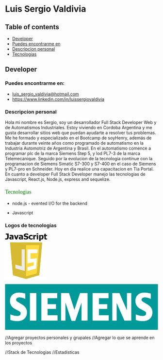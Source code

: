 #  Luis Sergio Valdivia

## Table of contents
* [Developer](#Developer)
* [Puedes encontrarme en](#technologies)
* [Descripcion personal](#setup)
* [Tecnologias](#tecnologias)

## Developer

### Puedes encontrarme en:


* [luis_sergio_valdivia@hotmail.com](#email)
* https://www.linkedin.com/in/luissergiovaldivia



### Descripcion personal

<p align="left">
 Hola mi nombre es Sergio, soy un desarrollador  Full Stack Developer Web y de Automatismos Industriales. Estoy viviendo en Cordoba Argentina y me gusta desarrollar sitios web que puedan ayudarte a resolver tus problemas.
 Me he formado y especializado en el Bootcamp de soyHenry, además de trabajar durante veinte años como programado de automatismo en la Industria Automotriz de Argentina y Brasil.
 En el automatismo comence a programar plc de la marca Siemens Step 5, y lod PL7-3 de la marca Telemecanique. Seguido por la evolucion de la tecnologia continue con la programacion de Siemens Simatic S7-300 y S7-400 en el caso de Siemens y PL7-pro en Schneider. Hoy en dia realice una capacitacion en Tia Portal.
 En cuanto a developer Full Stack Developer manejo las tecnologias de Javascript,
 React.js, Node.js, express and sequelize.
 



</p>


### 
<p style="font-family: Times New Roman; font-size: 18px; font-weight: 400; font-style: normal; color: green"> Tecnologias </p>

- node.js - evented I/O for the backend
* Javascript


### Logos de tecnologias
<p align="left">
<img height="150" src="./img/javascript.jpg" />
</p>

<p align="left">
<img height="150" src="./img/Siemens.png" />
</p>




//Agregar proyectos personales y grupales
    //Agregar lo que se aprende en los proyectos

//Stack de Tecnologias
//Estadisticas